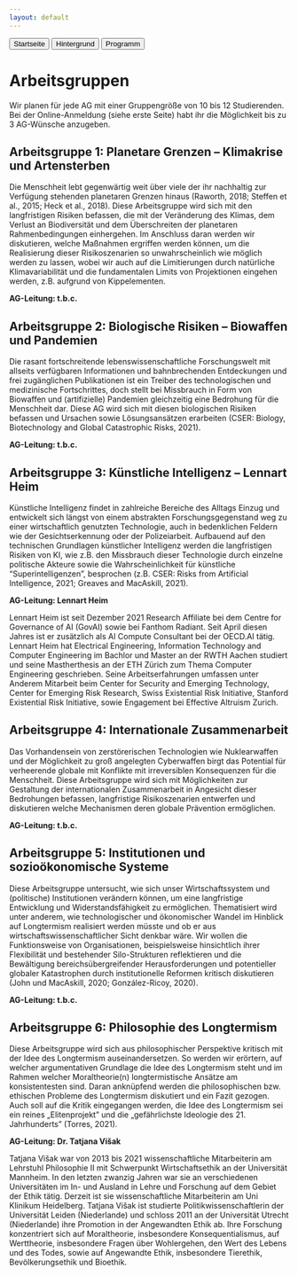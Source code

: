 ```yaml
---
layout: default
---
```


<div class="menu">
<button class="menuitem" onclick="window.location = 'index.html'">Startseite</button>
<button class="menuitem" onclick="window.location = 'Hintergrund.html'">Hintergrund</button>
<button class="menuitem" onclick="window.location = 'Programm.html'">Programm</button>
</div>

# Arbeitsgruppen
Wir planen für jede AG mit einer Gruppengröße von 10 bis 12 Studierenden. Bei der Online-Anmeldung (siehe erste Seite) habt ihr die Möglichkeit bis zu 3 AG-Wünsche anzugeben.

## Arbeitsgruppe 1: Planetare Grenzen – Klimakrise und Artensterben
Die Menschheit lebt gegenwärtig weit über viele der ihr nachhaltig zur Verfügung stehenden planetaren Grenzen hinaus (Raworth, 2018; Steffen et al., 2015; Heck et al., 2018). Diese Arbeitsgruppe wird sich mit den langfristigen Risiken befassen, die mit der Veränderung des Klimas, dem Verlust an Biodiversität und dem Überschreiten der planetaren Rahmenbedingungen einhergehen. Im Anschluss daran werden wir  diskutieren, welche Maßnahmen ergriffen werden können, um die Realisierung dieser Risikoszenarien so unwahrscheinlich wie möglich werden zu lassen, wobei wir auch auf die Limitierungen durch natürliche Klimavariabilität und die fundamentalen Limits von Projektionen eingehen werden, z.B. aufgrund von Kippelementen.

**AG-Leitung: t.b.c.**

## Arbeitsgruppe 2: Biologische Risiken – Biowaffen und Pandemien
Die rasant fortschreitende lebenswissenschaftliche Forschungswelt mit allseits verfügbaren Informationen und bahnbrechenden Entdeckungen und frei zugänglichen Publikationen ist ein Treiber des technologischen und medizinische Fortschrittes, doch stellt bei Missbrauch in Form von Biowaffen und (artifizielle) Pandemien gleichzeitig eine Bedrohung für die Menschheit dar. Diese AG wird sich mit diesen biologischen Risiken befassen und Ursachen sowie Lösungsansätzen erarbeiten (CSER: Biology, Biotechnology and Global Catastrophic Risks, 2021).

**AG-Leitung: t.b.c.**

## Arbeitsgruppe 3: Künstliche Intelligenz – Lennart Heim
Künstliche Intelligenz findet in zahlreiche Bereiche des Alltags Einzug und entwickelt sich längst von einem abstrakten Forschungsgegenstand weg zu einer wirtschaftlich genutzten Technologie, auch in bedenklichen Feldern wie der Gesichtserkennung oder der Polizeiarbeit. Aufbauend auf den technischen Grundlagen künstlicher Intelligenz werden die langfristigen Risiken von KI, wie z.B. den Missbrauch dieser Technologie durch einzelne politische Akteure sowie die Wahrscheinlichkeit für künstliche “Superintelligenzen”, besprochen (z.B. CSER: Risks from Artificial Intelligence, 2021; Greaves and MacAskill, 2021).

**AG-Leitung: Lennart Heim**

Lennart Heim ist seit Dezember 2021 Research Affiliate bei dem Centre for Governance of AI (GovAI) sowie bei Fanthom Radiant. Seit April diesen Jahres ist er zusätzlich als AI Compute Consultant bei der OECD.AI tätig. Lennart Heim hat Electrical Engineering, Information Technology and Computer Engineering im Bachlor und Master an der RWTH Aachen studiert und seine Mastherthesis an der ETH Zürich zum Thema Computer Engineering geschrieben. Seine Arbeitserfahrungen umfassen unter Anderem Mitarbeit beim Center for Security and Emerging Technology, Center for Emerging Risk Research, Swiss Existential Risk Initiative, Stanford Existential Risk Initiative, sowie Engagement bei Effective Altruism Zurich.

## Arbeitsgruppe 4: Internationale Zusammenarbeit
Das Vorhandensein von zerstörerischen Technologien wie Nuklearwaffen und der Möglichkeit zu groß angelegten Cyberwaffen birgt das Potential für verheerende globale mit Konflikte mit irreversiblen Konsequenzen für die Menschheit. Diese Arbeitsgruppe wird sich mit Möglichkeiten zur Gestaltung der internationalen Zusammenarbeit in Angesicht dieser Bedrohungen befassen, langfristige Risikoszenarien entwerfen und diskutieren welche Mechanismen deren globale Prävention ermöglichen.

**AG-Leitung: t.b.c.**

## Arbeitsgruppe 5: Institutionen und sozioökonomische Systeme
Diese Arbeitsgruppe untersucht, wie sich unser Wirtschaftssystem und (politische) Institutionen verändern können, um eine langfristige Entwicklung und Widerstandsfähigkeit zu ermöglichen. Thematisiert wird unter anderem, wie technologischer und ökonomischer Wandel im Hinblick auf Longtermism realisiert werden müsste und ob er aus wirtschaftswissenschaftlicher Sicht denkbar wäre. Wir wollen die Funktionsweise von Organisationen, beispielsweise hinsichtlich ihrer Flexibilität und bestehender Silo-Strukturen reflektieren und die Bewältigung bereichsübergreifender Herausforderungen und potentieller globaler Katastrophen durch institutionelle Reformen kritisch diskutieren (John und MacAskill, 2020; González-Ricoy, 2020).

**AG-Leitung: t.b.c.**

## Arbeitsgruppe 6: Philosophie des Longtermism
Diese Arbeitsgruppe wird sich aus philosophischer Perspektive kritisch mit der Idee des Longtermism auseinandersetzen. So werden wir erörtern, auf welcher argumentativen Grundlage die Idee des Longtermism steht und im Rahmen welcher Moraltheorie(n) longtermistische Ansätze am konsistentesten sind. Daran anknüpfend werden die philosophischen bzw. ethischen Probleme des Longtermism diskutiert und ein Fazit gezogen. Auch soll auf die Kritik eingegangen werden, die Idee des Longtermism sei ein reines „Elitenprojekt” und die „gefährlichste Ideologie des 21. Jahrhunderts” (Torres, 2021).

**AG-Leitung: Dr. Tatjana Višak**

Tatjana Višak war von 2013 bis 2021  wissenschaftliche Mitarbeiterin am Lehrstuhl Philosophie II mit Schwerpunkt Wirtschaftsethik an der Universität Mannheim. In den letzten zwanzig Jahren war sie an verschiedenen Universitäten im In- und Ausland in Lehre und Forschung auf dem Gebiet der Ethik tätig. Derzeit ist sie wissenschaftliche Mitarbeiterin am Uni Klinikum Heidelberg. Tatjana Višak ist studierte Politikwissenschaftlerin der Universität Leiden (Niederlande) und schloss 2011 an der Universität Utrecht (Niederlande) ihre Promotion in der Angewandten Ethik ab. Ihre Forschung konzentriert sich auf Moraltheorie, insbesondere Konsequentialismus, auf Werttheorie, insbesondere Fragen über Wohlergehen, den Wert des Lebens und des Todes, sowie auf Angewandte Ethik, insbesondere Tierethik, Bevölkerungsethik und Bioethik.


